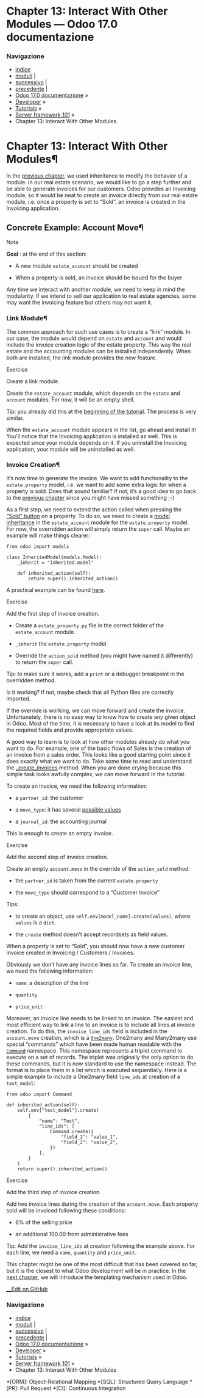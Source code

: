 # Chapter 13: Interact With Other Modules — Odoo 17.0 documentazione

### Navigazione

  * [indice](../../../genindex.html "Indice generale")
  * [moduli](../../../py-modindex.html "Indice del modulo Python") |
  * [successivo](14_qwebintro.html "Chapter 14: A Brief History Of QWeb") |
  * [precedente](12_inheritance.html "Chapter 12: Inheritance") |
  * [Odoo 17.0 documentazione](../../../index-2.html) »
  * [Developer](../../../developer.html) »
  * [Tutorials](../../tutorials.html) »
  * [Server framework 101](../server_framework_101.html) »
  * Chapter 13: Interact With Other Modules



# Chapter 13: Interact With Other Modules¶

In the [previous chapter](12_inheritance.html), we used inheritance to modify the behavior of a module. In our real estate scenario, we would like to go a step further and be able to generate invoices for our customers. Odoo provides an Invoicing module, so it would be neat to create an invoice directly from our real estate module, i.e. once a property is set to “Sold”, an invoice is created in the Invoicing application.

## Concrete Example: Account Move¶

Nota

**Goal** : at the end of this section:

  * A new module `estate_account` should be created

  * When a property is sold, an invoice should be issued for the buyer




Any time we interact with another module, we need to keep in mind the modularity. If we intend to sell our application to real estate agencies, some may want the invoicing feature but others may not want it.

### Link Module¶

The common approach for such use cases is to create a “link” module. In our case, the module would depend on `estate` and `account` and would include the invoice creation logic of the estate property. This way the real estate and the accounting modules can be installed independently. When both are installed, the link module provides the new feature.

Exercise

Create a link module.

Create the `estate_account` module, which depends on the `estate` and `account` modules. For now, it will be an empty shell.

Tip: you already did this at the [beginning of the tutorial](02_newapp.html). The process is very similar.

When the `estate_account` module appears in the list, go ahead and install it! You’ll notice that the Invoicing application is installed as well. This is expected since your module depends on it. If you uninstall the Invoicing application, your module will be uninstalled as well.

### Invoice Creation¶

It’s now time to generate the invoice. We want to add functionality to the `estate.property` model, i.e. we want to add some extra logic for when a property is sold. Does that sound familiar? If not, it’s a good idea to go back to the [previous chapter](12_inheritance.html) since you might have missed something ;-)

As a first step, we need to extend the action called when pressing the [“Sold” button](09_actions.html) on a property. To do so, we need to create a [model inheritance](12_inheritance.html) in the `estate_account` module for the `estate.property` model. For now, the overridden action will simply return the `super` call. Maybe an example will make things clearer:
    
    
    from odoo import models
    
    class InheritedModel(models.Model):
        _inherit = "inherited.model"
    
        def inherited_action(self):
            return super().inherited_action()
    

A practical example can be found [here](https://github.com/odoo/odoo/blob/f1f48cdaab3dd7847e8546ad9887f24a9e2ed4c1/addons/event_sale/models/account_move.py#L7-L16).

Exercise

Add the first step of invoice creation.

  * Create a `estate_property.py` file in the correct folder of the `estate_account` module.

  * `_inherit` the `estate.property` model.

  * Override the `action_sold` method (you might have named it differently) to return the `super` call.




Tip: to make sure it works, add a `print` or a debugger breakpoint in the overridden method.

Is it working? If not, maybe check that all Python files are correctly imported.

If the override is working, we can move forward and create the invoice. Unfortunately, there is no easy way to know how to create any given object in Odoo. Most of the time, it is necessary to have a look at its model to find the required fields and provide appropriate values.

A good way to learn is to look at how other modules already do what you want to do. For example, one of the basic flows of Sales is the creation of an invoice from a sales order. This looks like a good starting point since it does exactly what we want to do. Take some time to read and understand the [_create_invoices](https://github.com/odoo/odoo/blob/f1f48cdaab3dd7847e8546ad9887f24a9e2ed4c1/addons/sale/models/sale.py#L610-L717) method. When you are done crying because this simple task looks awfully complex, we can move forward in the tutorial.

To create an invoice, we need the following information:

  * a `partner_id`: the customer

  * a `move_type`: it has several [possible values](https://github.com/odoo/odoo/blob/f1f48cdaab3dd7847e8546ad9887f24a9e2ed4c1/addons/account/models/account_move.py#L138-L147)

  * a `journal_id`: the accounting journal




This is enough to create an empty invoice.

Exercise

Add the second step of invoice creation.

Create an empty `account.move` in the override of the `action_sold` method:

  * the `partner_id` is taken from the current `estate.property`

  * the `move_type` should correspond to a “Customer Invoice”




Tips:

  * to create an object, use `self.env[model_name].create(values)`, where `values` is a `dict`.

  * the `create` method doesn’t accept recordsets as field values.




When a property is set to “Sold”, you should now have a new customer invoice created in Invoicing / Customers / Invoices.

Obviously we don’t have any invoice lines so far. To create an invoice line, we need the following information:

  * `name`: a description of the line

  * `quantity`

  * `price_unit`




Moreover, an invoice line needs to be linked to an invoice. The easiest and most efficient way to link a line to an invoice is to include all lines at invoice creation. To do this, the `invoice_line_ids` field is included in the `account.move` creation, which is a [`One2many`](../../reference/backend/orm.html#odoo.fields.One2many "odoo.fields.One2many"). One2many and Many2many use special “commands” which have been made human readable with the [`Command`](../../reference/backend/orm.html#odoo.fields.Command "odoo.fields.Command") namespace. This namespace represents a triplet command to execute on a set of records. The triplet was originally the only option to do these commands, but it is now standard to use the namespace instead. The format is to place them in a list which is executed sequentially. Here is a simple example to include a One2many field `line_ids` at creation of a `test_model`:
    
    
    from odoo import Command
    
    def inherited_action(self):
        self.env["test_model"].create(
            {
                "name": "Test",
                "line_ids": [
                    Command.create({
                        "field_1": "value_1",
                        "field_2": "value_2",
                    })
                ],
            }
        )
        return super().inherited_action()
    

Exercise

Add the third step of invoice creation.

Add two invoice lines during the creation of the `account.move`. Each property sold will be invoiced following these conditions:

  * 6% of the selling price

  * an additional 100.00 from administrative fees




Tip: Add the `invoice_line_ids` at creation following the example above. For each line, we need a `name`, `quantity` and `price_unit`.

This chapter might be one of the most difficult that has been covered so far, but it is the closest to what Odoo development will be in practice. In the [next chapter](14_qwebintro.html), we will introduce the templating mechanism used in Odoo.

[ __Edit on GitHub](https://github.com/odoo/documentation/edit/17.0/content/developer/tutorials/server_framework_101/13_other_module.rst)

### Navigazione

  * [indice](../../../genindex.html "Indice generale")
  * [moduli](../../../py-modindex.html "Indice del modulo Python") |
  * [successivo](14_qwebintro.html "Chapter 14: A Brief History Of QWeb") |
  * [precedente](12_inheritance.html "Chapter 12: Inheritance") |
  * [Odoo 17.0 documentazione](../../../index-2.html) »
  * [Developer](../../../developer.html) »
  * [Tutorials](../../tutorials.html) »
  * [Server framework 101](../server_framework_101.html) »
  * Chapter 13: Interact With Other Modules


  *[ORM]: Object-Relational Mapping
  *[SQL]: Structured Query Language
  *[PR]: Pull Request
  *[CI]: Continuous Integration